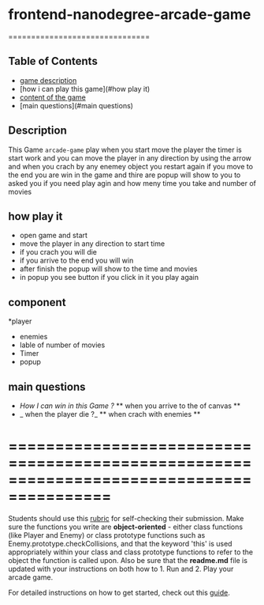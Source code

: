 # frontend-nanodegree-arcade-game
===============================

## Table of Contents

* [game description](#Description)
* [how i can play this game](#how play it)
* [content of the game](#component)
* [main questions](#main questions)

## Description

 This Game `arcade-game` play when you start move the player the timer is start work and you can move the player 
 in any direction by using the arrow and when you crach by any enemey object you restart again if you move to 
 the end you are win in  the game and thire are popup will show to you to asked you if you need play agin and 
 how meny time you take and number of movies
 
## how play it

* open game and start
* move the player in any direction to start time
* if you crach you will die 
* if you arrive to the end you will win 
* after finish the popup will show to the time and movies 
* in popup you see button if you click in it you play again

## component

*player
* enemies
* lable of number of movies
* Timer
* popup 

## main questions

* _How I can win in this Game ?_
    ** when you arrive to the of canvas **
* _ when the player die ?_
    ** when crach with enemies **

# =========================================================================================

Students should use this [rubric](https://review.udacity.com/#!/projects/2696458597/rubric) for self-checking their submission. Make sure the functions you write are **object-oriented** - either class functions (like Player and Enemy) or class prototype functions such as Enemy.prototype.checkCollisions, and that the keyword 'this' is used appropriately within your class and class prototype functions to refer to the object the function is called upon. Also be sure that the **readme.md** file is updated with your instructions on both how to 1. Run and 2. Play your arcade game.

For detailed instructions on how to get started, check out this [guide](https://docs.google.com/document/d/1v01aScPjSWCCWQLIpFqvg3-vXLH2e8_SZQKC8jNO0Dc/pub?embedded=true).
